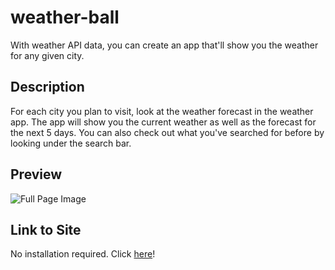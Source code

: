 # weather-ball

With weather API data, you can create an app that'll show you the weather for any given city.

## Description

For each city you plan to visit, look at the weather forecast in the weather app. The app will show you the current weather as well as the forecast for the next 5 days. You can also check out what you've searched for before by looking under the search bar.

## Preview

![Full Page Image]()

## Link to Site

No installation required. Click [here]()!
